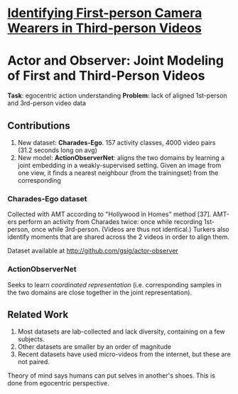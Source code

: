 # [Identifying First-person Camera Wearers in Third-person Videos](http://vision.soic.indiana.edu/publications/)

# Actor and Observer: Joint Modeling of First and Third-Person Videos

**Task**: egocentric action understanding
**Problem**: lack of aligned 1st-person and 3rd-person video data

## Contributions

1. New dataset: **Charades-Ego**. 157 activity classes, 4000 video pairs (31.2 seconds long on avg)
2. New model: **ActionObserverNet**: aligns the two domains by learning a joint embedding in a weakly-supervised setting. Given an image from one view, it finds a nearest neighbour (from the trainingset) from the corresponding

### Charades-Ego dataset

Collected with AMT according to "Hollywood in Homes" method [37]. AMT-ers perform an activity from Charades twice: once while recording 1st-person, once while 3rd-person. (Videos are thus not identical.) Turkers also identify moments that are shared across the 2 videos in order to align them.

Dataset available at http://github.com/gsig/actor-observer

### ActionObserverNet

Seeks to learn *coordinated representation* (i.e. corresponding samples in the two domains are close together in the joint representation).

## Related Work

1. Most datasets are lab-collected and lack diversity, containing on a few subjects.
1. Other datasets are smaller by an order of magnitude
1. Recent datasets have used micro-videos from the internet, but these are not paired. 

Theory of mind says humans can put selves in another's shoes. This is done from egocentric perspective.
<!--stackedit_data:
eyJoaXN0b3J5IjpbLTEwMjk0MTM0MDQsLTkyMDQ5ODU5Nyw0Mz
g4NjAwNzYsNTQyODgzMzkzLC0xNzMwODQ2OTldfQ==
-->